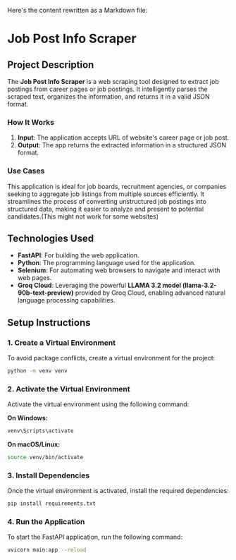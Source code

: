 Here's the content rewritten as a Markdown file:


# Job Post Info Scraper

## Project Description

The **Job Post Info Scraper** is a web scraping tool designed to extract job postings from career pages or job postings. It intelligently parses the scraped text, organizes the information, and returns it in a valid JSON format.

### How It Works

1. **Input**: The application accepts URL of website's career page or job post.
2. **Output**: The app returns the extracted information in a structured JSON format.

### Use Cases

This application is ideal for job boards, recruitment agencies, or companies seeking to aggregate job listings from multiple sources efficiently. It streamlines the process of converting unstructured job postings into structured data, making it easier to analyze and present to potential candidates.(This might not work for some websites)

## Technologies Used

* **FastAPI**: For building the web application.
* **Python**: The programming language used for the application.
* **Selenium**: For automating web browsers to navigate and interact with web pages.
* **Groq Cloud**: Leveraging the powerful **LLAMA 3.2 model (llama-3.2-90b-text-preview)** provided by Groq Cloud, enabling advanced natural language processing capabilities.

## Setup Instructions

### 1. Create a Virtual Environment

To avoid package conflicts, create a virtual environment for the project:

```bash
python -m venv venv
```

### 2. Activate the Virtual Environment

Activate the virtual environment using the following command:

**On Windows:**
```bash
venv\Scripts\activate
```

**On macOS/Linux:**
```bash
source venv/bin/activate
```

### 3. Install Dependencies

Once the virtual environment is activated, install the required dependencies:

```bash
pip install requirements.txt
```

### 4. Run the Application

To start the FastAPI application, run the following command:

```bash
uvicorn main:app --reload
```